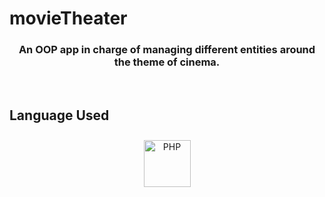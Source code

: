 # movieTheater
### <div align="center">An OOP app in charge of managing different entities around the theme of cinema.</div>  
  

<br/>  


## Language Used  
<div align="center">  
<a href="https://www.php.net/" target="_blank"><img style="margin: 10px" src="https://profilinator.rishav.dev/skills-assets/php-original.svg" alt="PHP" height="75" /></a>  
</div>
<br />
